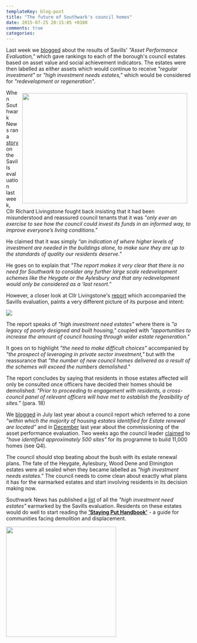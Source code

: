 ```yaml
---
templateKey: blog-post
title: "The future of Southwark's council homes"
date: 2015-07-25 20:15:05 +0100
comments: true
categories: 
---
```

Last week we [blogged](/2015-07-18-all-is-to-be-revealed/) about the results of Savills' _"Asset Performance Evaluation,"_ which gave rankings to each of the borough's council estates based on asset value and social achievement indicators. The estates were then labelled as either assets which would continue to receive _"regular investment"_ or _"high investment needs estates,"_ which would be considered for _"redevelopment or regeneration"_. 

<img src="http://crappistmartin.github.io/images/Richard-Livingstone.jpg" height="300" width="450" align="right" style="margin:10px">When Southwark News ran a [story](http://www.southwarknews.co.uk/news/your-home-is-worth-less-than-nothing-council-report-evaluates-southwark-properties/) on the Savills evaluation last week, Cllr Richard Livingstone fought back insisting that it had been misunderstood and reassured council tenants that it was _"only ever an exercise to see how the council could invest its funds in an informed way, to improve everyone’s living conditions."_

He claimed that it was simply _“an indication of where higher levels of investment are needed in the buildings alone, to make sure they are up to the standards of quality our residents deserve."_

He goes on to explain that _"The report makes it very clear that there is no need for Southwark to consider any further large scale redevelopment schemes like the Heygate or the Aylesbury and that any redevelopment would only be considered as a ‘last resort."_

However, a closer look at Cllr Livingstone's [report](http://moderngov.southwark.gov.uk/documents/s55565/Report%20Future%20Estate%20Regeneration.pdf) which accompanied the Savills evaluation, paints a very different picture of its purpose and intent:

![](http://crappistmartin.github.io/images/CabinetReport.png) 

The report speaks of _"high investment need estates"_ where there is _"a legacy of poorly designed and built housing,"_ coupled with _"opportunities  to  increase  the  amount  of  council  housing  through wider estate regeneration."_

It goes on to highlight _"the  need  to  make  difficult  choices"_ accompanied by _"the  prospect  of  leveraging  in  private  sector investment,"_ but with the reassurance that _"the number of new council homes delivered as a result of the schemes will exceed the numbers demolished."_

The report concludes by saying that residents in those estates affected will only be consulted once officers have decided their homes should be demolished: _"Prior to proceeding to engagement with residents, a cross-council panel  of relevant officers will have met to establish the feasibility of sites."_ (para. 18)

We [blogged](/2014-07-23-mystery-objector-1301/) in July last year about a council report which referred to a zone _"within which the majority of housing estates identified for Estate renewal are located”_ and in [December](/2014-10-04-lets-talk-about-peters-promises/) last year about the commissioning of the asset performance evaluation. Two weeks ago the council leader [claimed](http://moderngov.southwark.gov.uk/documents/s55105/Appendix%202%20-%20Members%20Questions%20with%20supplemental%20questions.pdf) to _"have identified approximately 500 sites"_ for its programme to build 11,000 homes (see Q4).


The council should stop beating about the bush with its estate renewal plans. The fate of the Heygate, Aylesbury, Wood Dene and Elmington estates were all sealed when they became labelled as _"high investment needs estates."_ The council needs to come clean about exactly what plans it has for the earmarked estates and start involving residents in its decision making now. 

Southwark News has published a [list](http://www.southwarknews.co.uk/news/your-home-is-worth-less-than-nothing-council-report-evaluates-southwark-properties/) of all the _"high investment need estates"_ earmarked by the Savills evaluation. Residents on these estates would do well to start reading the [__'Staying Put Handbook'__](https://southwarknotes.files.wordpress.com/2014/06/staying-put-web-version-low.pdf) - a guide for communities facing demolition and displacement. 

<img src="https://southwarknotes.files.wordpress.com/2014/06/staying-put-cover.jpg" width="300" align="center">



